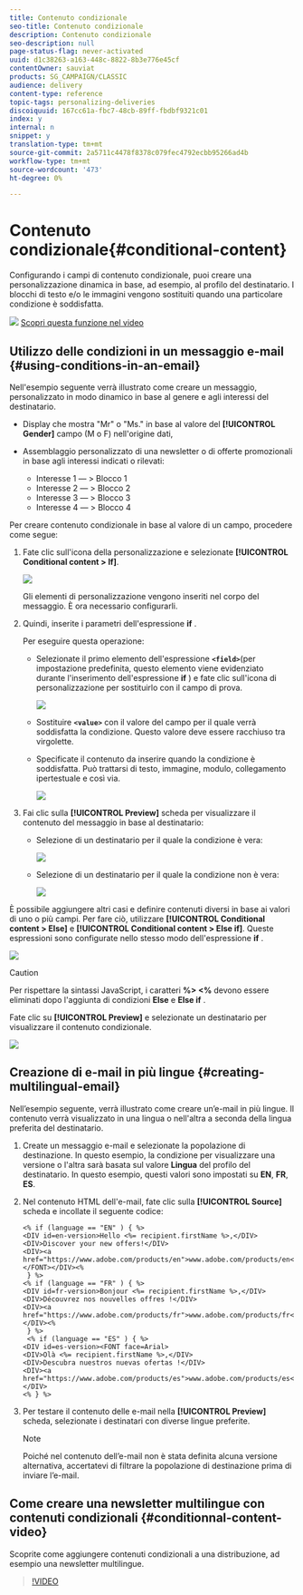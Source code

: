 ```yaml
---
title: Contenuto condizionale
seo-title: Contenuto condizionale
description: Contenuto condizionale
seo-description: null
page-status-flag: never-activated
uuid: d1c38263-a163-448c-8822-8b3e776e45cf
contentOwner: sauviat
products: SG_CAMPAIGN/CLASSIC
audience: delivery
content-type: reference
topic-tags: personalizing-deliveries
discoiquuid: 167cc61a-fbc7-48cb-89ff-fbdbf9321c01
index: y
internal: n
snippet: y
translation-type: tm+mt
source-git-commit: 2a5711c4478f8378c079fec4792ecbb95266ad4b
workflow-type: tm+mt
source-wordcount: '473'
ht-degree: 0%

---
```



# Contenuto condizionale{#conditional-content}

Configurando i campi di contenuto condizionale, puoi creare una personalizzazione dinamica in base, ad esempio, al profilo del destinatario. I blocchi di testo e/o le immagini vengono sostituiti quando una particolare condizione è soddisfatta.

![](assets/do-not-localize/how-to-video.png) [Scopri questa funzione nel video](#conditionnal-content-video)


## Utilizzo delle condizioni in un messaggio e-mail {#using-conditions-in-an-email}

Nell&#39;esempio seguente verrà illustrato come creare un messaggio, personalizzato in modo dinamico in base al genere e agli interessi del destinatario.

* Display che mostra &quot;Mr&quot; o &quot;Ms.&quot; in base al valore del **[!UICONTROL Gender]** campo (M o F) nell&#39;origine dati,
* Assemblaggio personalizzato di una newsletter o di offerte promozionali in base agli interessi indicati o rilevati:

   * Interesse 1 — > Blocco 1
   * Interesse 2 — > Blocco 2
   * Interesse 3 — > Blocco 3
   * Interesse 4 — > Blocco 4

Per creare contenuto condizionale in base al valore di un campo, procedere come segue:

1. Fate clic sull&#39;icona della personalizzazione e selezionate **[!UICONTROL Conditional content > If]**.

   ![](assets/s_ncs_user_conditional_content02.png)

   Gli elementi di personalizzazione vengono inseriti nel corpo del messaggio. È ora necessario configurarli.

1. Quindi, inserite i parametri dell&#39;espressione **if** .

   Per eseguire questa operazione:

   * Selezionate il primo elemento dell&#39;espressione **`<field>`**(per impostazione predefinita, questo elemento viene evidenziato durante l&#39;inserimento dell&#39;espressione **if** ) e fate clic sull&#39;icona di personalizzazione per sostituirlo con il campo di prova.

      ![](assets/s_ncs_user_conditional_content03.png)

   * Sostituire **`<value>`** con il valore del campo per il quale verrà soddisfatta la condizione. Questo valore deve essere racchiuso tra virgolette.
   * Specificate il contenuto da inserire quando la condizione è soddisfatta. Può trattarsi di testo, immagine, modulo, collegamento ipertestuale e così via.

      ![](assets/s_ncs_user_conditional_content04.png)

1. Fai clic sulla **[!UICONTROL Preview]** scheda per visualizzare il contenuto del messaggio in base al destinatario:

   * Selezione di un destinatario per il quale la condizione è vera:

      ![](assets/s_ncs_user_conditional_content05.png)

   * Selezione di un destinatario per il quale la condizione non è vera:

      ![](assets/s_ncs_user_conditional_content06.png)

È possibile aggiungere altri casi e definire contenuti diversi in base ai valori di uno o più campi. Per fare ciò, utilizzare **[!UICONTROL Conditional content > Else]** e **[!UICONTROL Conditional content > Else if]**. Queste espressioni sono configurate nello stesso modo dell&#39;espressione **if** .

![](assets/s_ncs_user_conditional_content07.png)

>[!CAUTION]
>
>Per rispettare la sintassi JavaScript, i caratteri **%> &lt;%** devono essere eliminati dopo l&#39;aggiunta di condizioni **Else** e **Else if** .

Fate clic su **[!UICONTROL Preview]** e selezionate un destinatario per visualizzare il contenuto condizionale.

![](assets/s_ncs_user_conditional_content08.png)

## Creazione di e-mail in più lingue {#creating-multilingual-email}

Nell’esempio seguente, verrà illustrato come creare un’e-mail in più lingue. Il contenuto verrà visualizzato in una lingua o nell&#39;altra a seconda della lingua preferita del destinatario.

1. Create un messaggio e-mail e selezionate la popolazione di destinazione. In questo esempio, la condizione per visualizzare una versione o l&#39;altra sarà basata sul valore **Lingua** del profilo del destinatario. In questo esempio, questi valori sono impostati su **EN**, **FR**, **ES**.
1. Nel contenuto HTML dell&#39;e-mail, fate clic sulla **[!UICONTROL Source]** scheda e incollate il seguente codice:

   ```
   <% if (language == "EN" ) { %>
   <DIV id=en-version>Hello <%= recipient.firstName %>,</DIV>
   <DIV>Discover your new offers!</DIV>
   <DIV><a href="https://www.adobe.com/products/en">www.adobe.com/products/en</A></FONT></DIV><%
    } %>
   <% if (language == "FR" ) { %>
   <DIV id=fr-version>Bonjour <%= recipient.firstName %>,</DIV>
   <DIV>Découvrez nos nouvelles offres !</DIV>
   <DIV><a href="https://www.adobe.com/products/fr">www.adobe.com/products/fr</A></DIV><%
    } %>
    <% if (language == "ES" ) { %>
   <DIV id=es-version><FONT face=Arial>
   <DIV>Olà <%= recipient.firstName %>,</DIV>
   <DIV>Descubra nuestros nuevas ofertas !</DIV>
   <DIV><a href="https://www.adobe.com/products/es">www.adobe.com/products/es</A></DIV>
   <% } %>
   ```

1. Per testare il contenuto delle e-mail nella **[!UICONTROL Preview]** scheda, selezionate i destinatari con diverse lingue preferite.

   >[!NOTE]
   >
   >Poiché nel contenuto dell’e-mail non è stata definita alcuna versione alternativa, accertatevi di filtrare la popolazione di destinazione prima di inviare l’e-mail.

## Come creare una newsletter multilingue con contenuti condizionali {#conditionnal-content-video}

Scoprite come aggiungere contenuti condizionali a una distribuzione, ad esempio una newsletter multilingue.

>[!VIDEO](https://video.tv.adobe.com/v/24926?quality=12)
